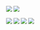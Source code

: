 
<a href="#"><img src="https://img.shields.io/badge/Linux-FCC624?style=for-the-badge&logo=linux&logoColor=black"/></a>
<a href="#"><img src="https://img.shields.io/badge/Windows-0078D6?style=for-the-badge&logo=windows&logoColor=white"/></a>

<a href="https://www.w3.org/standards/webdesign/htmlcss.html"><img src="https://img.shields.io/badge/HTML5-E34F26?style=for-the-badge&logo=html5&logoColor=white"/></a>
<a href="https://www.w3.org/standards/webdesign/htmlcss.html"><img src="https://img.shields.io/badge/CSS3-1572B6?style=for-the-badge&logo=css3&logoColor=white"/></a>
<a href="https://www.w3.org/standards/webdesign/script.html"><img src="https://img.shields.io/badge/Sass-CC6699?style=for-the-badge&logo=sass&logoColor=white"/></a>
<a href="https://www.w3.org/standards/webdesign/script.html"><img src="https://img.shields.io/badge/JavaScript-F7DF1E?style=for-the-badge&logo=javascript&logoColor=black"/></a>
